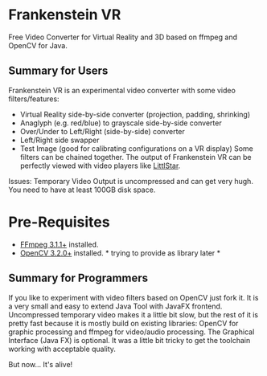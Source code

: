 # Frankenstein VR
Free Video Converter for Virtual Reality and 3D based on ffmpeg and OpenCV for Java.


## Summary for Users
Frankenstein VR is an experimental video converter with some video filters/features:
- Virtual Reality side-by-side converter (projection, padding, shrinking)
- Anaglyph (e.g. red/blue) to grayscale side-by-side converter
- Over/Under to Left/Right (side-by-side) converter
- Left/Right side swapper
- Test Image (good for calibrating configurations on a VR display)
Some filters can be chained together.
The output of Frankenstein VR can be perfectly viewed with video players like [LittlStar](http://littlstar.info).

Issues: Temporary Video Output is uncompressed and can get very hugh. You need to have at least 100GB disk space.

# Pre-Requisites
- [FFmpeg 3.1.1+](https://ffmpeg.org) installed.
- [OpenCV 3.2.0+](http://www.opencv.org/releases.html) installed. * trying to provide as library later *


## Summary for Programmers
If you like to experiment with video filters based on OpenCV just fork it.
It is a very small and easy to extend Java Tool with JavaFX frontend. 
Uncompressed temporary video makes it a little bit slow, but the rest of it is pretty fast because it is mostly build on existing libraries: OpenCV for graphic processing and ffmpeg for video/audio processing. The Graphical Interface (Java FX) is optional. It was a little bit tricky to get the toolchain working with acceptable quality. 


But now... It's alive!

